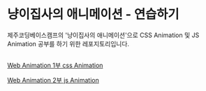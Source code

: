 
# 냥이집사의 애니메이션 - 연습하기


제주코딩베이스캠프의 '냥이집사의 애니메이션'으로 
CSS Animation 및 JS Animation 공부를 하기 위한 레포지토리입니다.





##

[Web Animation 1부 css Animation](https://www.notion.so/cssanimation/Web-Animation-1-css-Animation-ac27d0e7a8af46268275bca9a5165844)

[Web Animation 2부 js Animation](https://www.notion.so/jsanimation/Web-Animation-2-js-Animation-b464d8596c9a4a229fe2bb3014fa7b4e)



